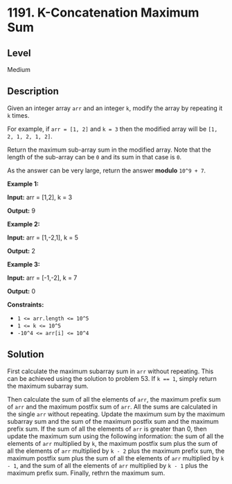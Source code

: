 # 1191. K-Concatenation Maximum Sum
## Level
Medium

## Description
Given an integer array `arr` and an integer `k`, modify the array by repeating it `k` times.

For example, if `arr = [1, 2]` and `k = 3` then the modified array will be `[1, 2, 1, 2, 1, 2]`.

Return the maximum sub-array sum in the modified array. Note that the length of the sub-array can be `0` and its sum in that case is `0`.

As the answer can be very large, return the answer **modulo** `10^9 + 7`.

**Example 1:**

**Input:** arr = [1,2], k = 3

**Output:** 9

**Example 2:**

**Input:** arr = [1,-2,1], k = 5

**Output:** 2

**Example 3:**

**Input:** arr = [-1,-2], k = 7

**Output:** 0

**Constraints:**

* `1 <= arr.length <= 10^5`
* `1 <= k <= 10^5`
* `-10^4 <= arr[i] <= 10^4`

## Solution
First calculate the maximum subarray sum in `arr` without repeating. This can be achieved using the solution to problem 53. If `k == 1`, simply return the maximum subarray sum.

Then calculate the sum of all the elements of `arr`, the maximum prefix sum of `arr` and the maximum postfix sum of `arr`. All the sums are calculated in the single `arr` without repeating. Update the maximum sum by the maximum subarray sum and the sum of the maximum postfix sum and the maximum prefix sum. If the sum of all the elements of `arr` is greater than 0, then update the maximum sum using the following information: the sum of all the elements of `arr` multiplied by `k`, the maximum postfix sum plus the sum of all the elements of `arr` multiplied by `k - 2` plus the maximum prefix sum, the maximum postfix sum plus the sum of all the elements of `arr` multiplied by `k - 1`, and the sum of all the elements of `arr` multiplied by `k - 1` plus the maximum prefix sum. Finally, rethrn the maximum sum.
